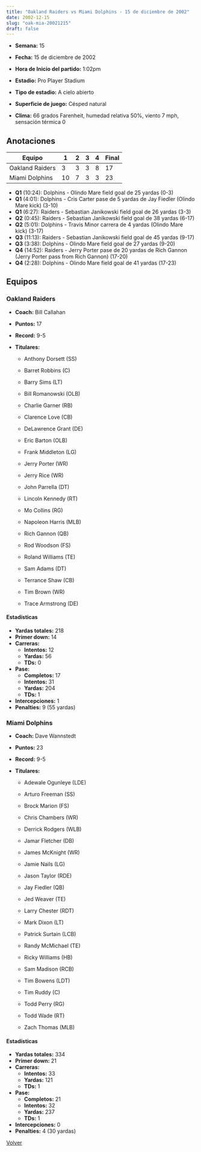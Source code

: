 ```yaml
---
title: "Oakland Raiders vs Miami Dolphins - 15 de diciembre de 2002"
date: 2002-12-15
slug: "oak-mia-20021215"
draft: false
---
```


* **Semana:** 15
* **Fecha:** 15 de diciembre de 2002

* **Hora de Inicio del partido:** 1:02pm
* **Estadio:** Pro Player Stadium
* **Tipo de estadio:** A cielo abierto
* **Superficie de juego:** Césped natural
* **Clima:** 66 grados Farenheit, humedad relativa 50%, viento 7 mph, sensación térmica 0





## Anotaciones
| Equipo | 1 | 2 | 3 | 4 | Final |
|--------|---|---|---|---|-------|
| Oakland Raiders  | 3 | 3 | 3 | 8  | 17 |
| Miami Dolphins  | 10 | 7 | 3 | 3  | 23 |
* **Q1** (10:24): Dolphins - Olindo Mare field goal de 25 yardas (0-3)
* **Q1** (4:01): Dolphins - Cris Carter pase de 5 yardas de Jay Fiedler (Olindo Mare kick) (3-10)
* **Q1** (6:27): Raiders - Sebastian Janikowski field goal de 26 yardas (3-3)
* **Q2** (0:45): Raiders - Sebastian Janikowski field goal de 38 yardas (6-17)
* **Q2** (5:01): Dolphins - Travis Minor carrera de 4 yardas (Olindo Mare kick) (3-17)
* **Q3** (11:13): Raiders - Sebastian Janikowski field goal de 45 yardas (9-17)
* **Q3** (3:38): Dolphins - Olindo Mare field goal de 27 yardas (9-20)
* **Q4** (14:52): Raiders - Jerry Porter pase de 20 yardas de Rich Gannon (Jerry Porter pass from Rich Gannon) (17-20)
* **Q4** (2:28): Dolphins - Olindo Mare field goal de 41 yardas (17-23)


## Equipos


### Oakland Raiders
* **Coach:** Bill Callahan
* **Puntos:** 17
* **Record:** 9-5
* **Titulares:** 

  * Anthony Dorsett (SS) 

  * Barret Robbins (C) 

  * Barry Sims (LT) 

  * Bill Romanowski (OLB) 

  * Charlie Garner (RB) 

  * Clarence Love (CB) 

  * DeLawrence Grant (DE) 

  * Eric Barton (OLB) 

  * Frank Middleton (LG) 

  * Jerry Porter (WR) 

  * Jerry Rice (WR) 

  * John Parrella (DT) 

  * Lincoln Kennedy (RT) 

  * Mo Collins (RG) 

  * Napoleon Harris (MLB) 

  * Rich Gannon (QB) 

  * Rod Woodson (FS) 

  * Roland Williams (TE) 

  * Sam Adams (DT) 

  * Terrance Shaw (CB) 

  * Tim Brown (WR) 

  * Trace Armstrong (DE) 

#### Estadísticas
* **Yardas totales:** 218
* **Primer down:** 14
* **Carreras:**
  * **Intentos:** 12
  * **Yardas:** 56
  * **TDs:** 0
* **Pase:**
  * **Completos:** 17
  * **Intentos:** 31
  * **Yardas:** 204
  * **TDs:** 1
* **Intercepciones:** 1
* **Penalties:** 9 (55 yardas)

### Miami Dolphins
* **Coach:** Dave Wannstedt
* **Puntos:** 23
* **Record:** 9-5
* **Titulares:** 

  * Adewale Ogunleye (LDE) 

  * Arturo Freeman (SS) 

  * Brock Marion (FS) 

  * Chris Chambers (WR) 

  * Derrick Rodgers (WLB) 

  * Jamar Fletcher (DB) 

  * James McKnight (WR) 

  * Jamie Nails (LG) 

  * Jason Taylor (RDE) 

  * Jay Fiedler (QB) 

  * Jed Weaver (TE) 

  * Larry Chester (RDT) 

  * Mark Dixon (LT) 

  * Patrick Surtain (LCB) 

  * Randy McMichael (TE) 

  * Ricky Williams (HB) 

  * Sam Madison (RCB) 

  * Tim Bowens (LDT) 

  * Tim Ruddy (C) 

  * Todd Perry (RG) 

  * Todd Wade (RT) 

  * Zach Thomas (MLB) 

#### Estadísticas
* **Yardas totales:** 334
* **Primer down:** 21
* **Carreras:**
  * **Intentos:** 33
  * **Yardas:** 121
  * **TDs:** 1
* **Pase:**
  * **Completos:** 21
  * **Intentos:** 32
  * **Yardas:** 237
  * **TDs:** 1
* **Intercepciones:** 0
* **Penalties:** 4 (30 yardas)


[Volver](/historia/2002)
